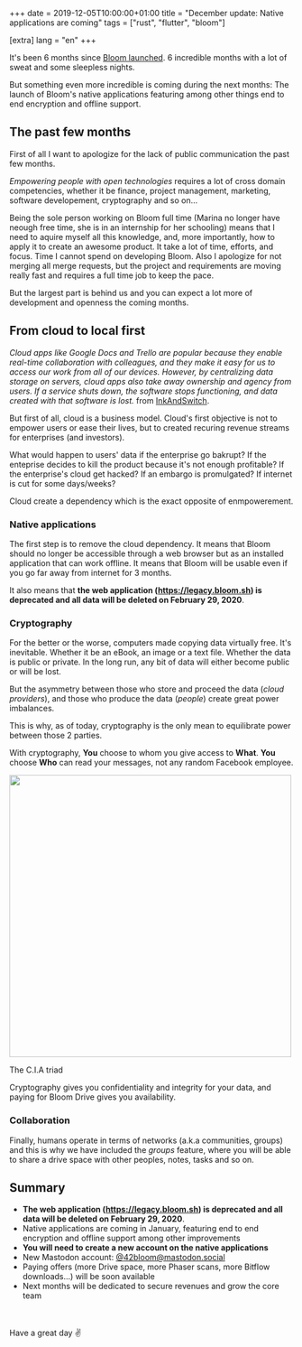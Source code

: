 +++
date = 2019-12-05T10:00:00+01:00
title = "December update: Native applications are coming"
tags = ["rust", "flutter", "bloom"]

[extra]
lang = "en"
+++


It's been 6 months since <a href="/blog/bloom-a-free-and-open-source-google" target="_blank" rel="noopener">Bloom launched</a>.
6 incredible months with a lot of sweat and some sleepless nights.

But something even more incredible is coming during the next months: The launch of Bloom's native applications
featuring among other things end to end encryption and offline support.


## The past few months

First of all I want to apologize for the lack of public communication the past few months.

*Empowering people with open technologies* requires a lot of cross domain competencies, whether it be
finance, project management, marketing, software developement, cryptography and so on...

Being the sole person working on Bloom full time (Marina no longer have neough free time, she is
in an internship for her schooling) means that I need to aquire myself all this knowledge, and, more importantly,
how to apply it to create an awesome product. It take a lot of time, efforts, and focus. Time I cannot spend on developing Bloom.
Also I apologize for not merging all merge requests, but the project and requirements are moving really fast
and requires a full time job to keep the pace.

But the largest part is behind us and you can expect a lot more of development and openness the coming months.

## From cloud to local first

*Cloud apps like Google Docs and Trello are popular because they enable real-time collaboration with colleagues, and they make it easy for us to access our work from all of our devices. However, by centralizing data storage on servers, cloud apps also take away ownership and agency from users. If a service shuts down, the software stops functioning, and data created with that software is lost.* from [InkAndSwitch](https://www.inkandswitch.com/local-first.html).

But first of all, cloud is a business model. Cloud's first objective is not to empower users or ease their lives, but to
created recuring revenue streams for enterprises (and investors).

What would happen to users' data if the
enterprise go bakrupt? If the enteprise decides to kill the product because it's not enough profitable?
If the enterprise's cloud get hacked? If an embargo is promulgated? If internet is cut for some days/weeks?

Cloud create a dependency which is the exact opposite of enmpowerement.

### Native applications


The first step is to remove the cloud dependency. It means that Bloom should no longer be accessible through a web browser but as an
installed application that can work offline.
It means that Bloom will be usable even if you go far away from internet for 3 months.


It also means that **the web application (<a href="https://legacy.bloom.sh" target="_blank" rel="noopener">https://legacy.bloom.sh</a>) is deprecated and all data will be deleted on February 29, 2020**.

### Cryptography

For the better or the worse, computers made copying data virtually free. It's inevitable.
Whether it be an eBook, an image or a text file. Whether the data is public or private. In the long run,
any bit of data will either become public or will be lost.

But the asymmetry between those who store and proceed the data (*cloud providers*), and those who produce
the data (*people*) create great power imbalances.

This is why, as of today, cryptography is the only mean to equilibrate power between those 2 parties.

With cryptography, **You** choose to whom you give access to **What**. **You** choose **Who** can
read your messages, not any random Facebook employee.

<div class="center">
  <img src="cia_triad.jpg" height="500"/>

  The C.I.A triad
</div>

Cryptography gives you confidentiality and integrity for your data, and paying for Bloom Drive gives you availability.


### Collaboration

Finally, humans operate in terms of networks (a.k.a communities, groups) and this is why we have included
the *groups* feature, where you will be able to share a drive space with other peoples, notes, tasks and so on.


## Summary

* **The web application (<a href="https://legacy.bloom.sh" target="_blank" rel="noopener">https://legacy.bloom.sh</a>) is deprecated and all data will be deleted on February 29, 2020**.
* Native applications are coming in January, featuring end to end encryption and offline support among other improvements
* **You will need to create a new account on the native applications**
* New Mastodon account: <a href="https://mastodon.social/@42bloom" target="_blank" rel="noopener">@42bloom@mastodon.social</a>
* Paying offers (more Drive space, more Phaser scans, more Bitflow downloads...) will be soon available
* Next months will be dedicated to secure revenues and grow the core team

<br />
<br />
Have a great day ✌️
